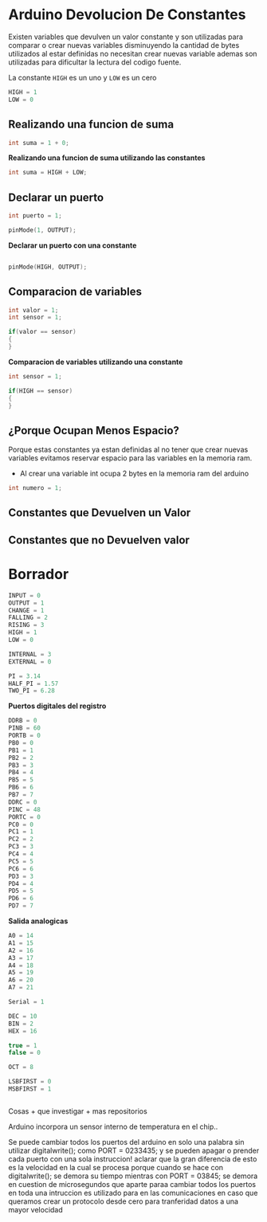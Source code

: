 # Arduino Devolucion De Constantes

Existen variables que devulven un valor constante y son utilizadas para comparar o crear nuevas variables disminuyendo la cantidad de bytes utilizados al estar definidas no necesitan crear nuevas variable ademas son utilizadas para dificultar la lectura del codigo fuente. 

La constante ```HIGH``` es un uno y ```LOW``` es un cero

``` c++
HIGH = 1
LOW = 0 
```

## Realizando una funcion de suma

``` c++
int suma = 1 + 0;
``` 

**Realizando una funcion de suma utilizando las constantes**

```c++
int suma = HIGH + LOW;
``` 

## Declarar un puerto

```c++
int puerto = 1;

pinMode(1, OUTPUT);

``` 

**Declarar un puerto con una constante**

```c++

pinMode(HIGH, OUTPUT);

```

## Comparacion de variables
```c++
int valor = 1;
int sensor = 1;

if(valor == sensor)
{
}

```

**Comparacion de variables utilizando una constante**
```c++
int sensor = 1;

if(HIGH == sensor)
{
}

```

## ¿Porque Ocupan Menos Espacio?
Porque estas constantes ya estan definidas al no tener que crear nuevas variables evitamos reservar espacio para las variables en la memoria ram.

* Al crear una variable int ocupa 2 bytes en la memoria ram del arduino
```c++
int numero = 1;
```

## Constantes que Devuelven un Valor

## Constantes que no Devuelven valor


# Borrador

```c++
INPUT = 0
OUTPUT = 1
CHANGE = 1 
FALLING = 2
RISING = 3
HIGH = 1
LOW = 0 

INTERNAL = 3
EXTERNAL = 0

PI = 3.14
HALF_PI = 1.57
TWO_PI = 6.28

```

**Puertos digitales del registro**

```c++
DDRB = 0
PINB = 60
PORTB = 0
PB0 = 0
PB1 = 1
PB2 = 2
PB3 = 3
PB4 = 4
PB5 = 5
PB6 = 6
PB7 = 7 
DDRC = 0
PINC = 48
PORTC = 0
PC0 = 0
PC1 = 1
PC2 = 2
PC3 = 3
PC4 = 4
PC5 = 5
PC6 = 6
PD3 = 3
PD4 = 4
PD5 = 5
PD6 = 6
PD7 = 7
```

**Salida analogicas**

```c++
A0 = 14
A1 = 15
A2 = 16
A3 = 17
A4 = 18
A5 = 19
A6 = 20
A7 = 21

Serial = 1

DEC = 10
BIN = 2
HEX = 16

true = 1
false = 0

OCT = 8

LSBFIRST = 0
MSBFIRST = 1



```

Cosas + que investigar + mas repositorios

Arduino incorpora un sensor interno de temperatura en el chip..

Se puede cambiar todos los puertos del arduino en solo una palabra sin utilizar digitalwrite(); como PORT = 0233435; y se pueden apagar o prender cada puerto con una sola instruccion! aclarar que la gran diferencia de esto es la velocidad en la cual se procesa porque cuando se hace con digitalwrite(); se demora su tiempo mientras con PORT = 03845; se demora en cuestion de microsegundos que aparte paraa cambiar todos los puertos en toda una intruccion es utilizado para en las comunicaciones en caso que queramos crear un protocolo desde cero para tranferidad datos a una mayor velocidad 


